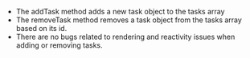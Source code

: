 - The addTask method adds a new task object to the tasks array
- The removeTask method removes a task object from the tasks array based on its id.
- There are no bugs related to rendering and reactivity issues when adding or removing tasks.
